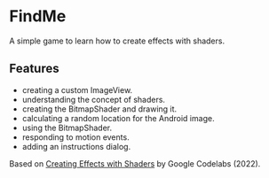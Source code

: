 # FindMe

A simple game to learn how to create effects with shaders.

<!-- <p align="center">
<img src="screenshot.png" style="width:528px;max-width: 100%;">
</p> -->

## Features

- creating a custom ImageView.
- understanding the concept of shaders.
- creating the BitmapShader and drawing it.
- calculating a random location for the Android image.
- using the BitmapShader.
- responding to motion events.
- adding an instructions dialog.

Based on [Creating Effects with Shaders](https://developer.android.com/codelabs/advanced-android-kotlin-training-shaders#0) by Google Codelabs (2022).
